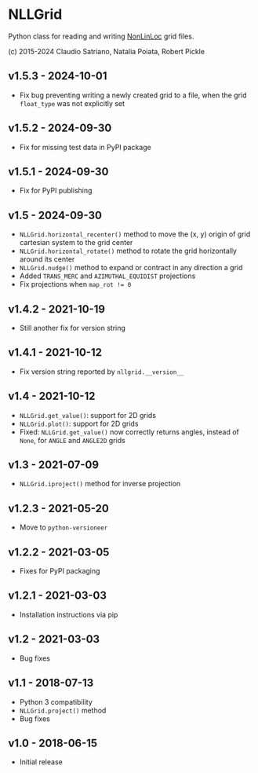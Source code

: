 # NLLGrid

Python class for reading and writing
[NonLinLoc](http://alomax.free.fr/nlloc) grid files.

(c) 2015-2024 Claudio Satriano, Natalia Poiata, Robert Pickle

## v1.5.3 - 2024-10-01

- Fix bug preventing writing a newly created grid to a file, when the grid
  `float_type` was not explicitly set

## v1.5.2 - 2024-09-30

- Fix for missing test data in PyPI package

## v1.5.1 - 2024-09-30

- Fix for PyPI publishing

## v1.5 - 2024-09-30

- `NLLGrid.horizontal_recenter()` method to move the (x, y) origin of grid
  cartesian system to the grid center
- `NLLGrid.horizontal_rotate()` method to rotate the grid horizontally around
  its center
- `NLLGrid.nudge()` method to expand or contract in any direction a grid
- Added `TRANS_MERC` and `AZIMUTHAL_EQUIDIST` projections
- Fix projections when `map_rot != 0`

## v1.4.2 - 2021-10-19

- Still another fix for version string

## v1.4.1 - 2021-10-12

- Fix version string reported by `nllgrid.__version__`

## v1.4 - 2021-10-12

- `NLLGrid.get_value()`: support for 2D grids
- `NLLGrid.plot()`: support for 2D grids
- Fixed: `NLLGrid.get_value()` now correctly returns angles,
  instead of `None`, for `ANGLE` and `ANGLE2D` grids

## v1.3 - 2021-07-09

- `NLLGrid.iproject()` method for inverse projection

## v1.2.3 - 2021-05-20

- Move to `python-versioneer`

## v1.2.2 - 2021-03-05

- Fixes for PyPI packaging

## v1.2.1 - 2021-03-03

- Installation instructions via pip

## v1.2 - 2021-03-03

- Bug fixes

## v1.1 - 2018-07-13

- Python 3 compatibility
- `NLLGrid.project()` method
- Bug fixes

## v1.0 - 2018-06-15

- Initial release

